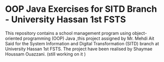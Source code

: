 # OOP Java Exercises for SITD Branch - University Hassan 1st FSTS
This repository contains a school management program using object-oriented programming (OOP) Java ,this project assigned by Mr. Mehdi Ait Said for the System Information and Digital Transformation (SITD) branch at University Hassan 1st FSTS. The project have been realised by Shaymae Houssam Ouazzani. (still working on it )